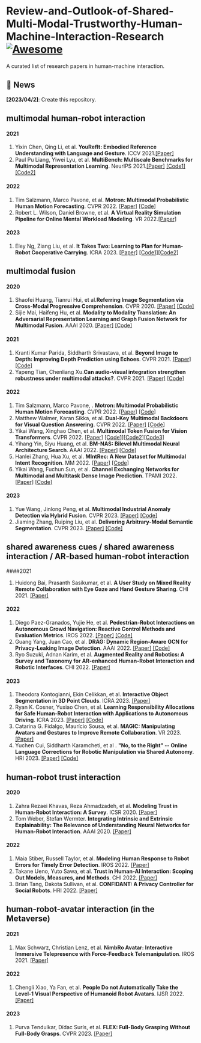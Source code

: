 # Review-and-Outlook-of-Shared-Multi-Modal-Trustworthy-Human-Machine-Interaction-Research[![Awesome](https://cdn.rawgit.com/sindresorhus/awesome/d7305f38d29fed78fa85652e3a63e154dd8e8829/media/badge.svg)](https://github.com/XingfuCao/Review-and-Outlook-of-Shared-Multi-Modal-Trustworthy-Human-Machine-Interaction-Research)

A curated list of research papers in human-machine interaction.

## 💬 News
**[2023/04/2]**: Create this repository.

<!-- 1. First Author. **Paper Name**. Conf. [[Paper]]() [[Code]]() [[Website]]() -->

## multimodal human-robot interaction<br>
#### 2021
1. Yixin Chen, Qing Li, et al. **YouRefIt: Embodied Reference Understanding with Language and Gesture**. 	ICCV 2021.[[Paper]](https://arxiv.org/abs/2109.03413) 
2. Paul Pu Liang, Yiwei Lyu, et al. **MultiBench: Multiscale Benchmarks for Multimodal Representation Learning**. NeurIPS 2021.[[Paper]](https://arxiv.org/abs/2107.07502) [[Code1]](https://github.com/pliang279/MultiBench) [[Code2]](https://github.com/pliang279/awesome-multimodal-ml)
#### 2022
1. Tim Salzmann, Marco Pavone, et al. **Motron: Multimodal Probabilistic Human Motion Forecasting**. 	CVPR 2022. [[Paper]](https://arxiv.org/abs/2203.04132) [[Code]](https://github.com/TUM-AAS/motron-cvpr22)
2. Robert L. Wilson, Daniel Browne, et al. **A Virtual Reality Simulation Pipeline for Online Mental Workload Modeling**. VR 2022.[[Paper]](https://arxiv.org/abs/2111.03977) 
#### 2023
1. Eley Ng, Ziang Liu, et al. **It Takes Two: Learning to Plan for Human-Robot Cooperative Carrying**. ICRA 2023. [[Paper]](https://arxiv.org/abs/2209.12890) [[Code1]](https://github.com/eleyng/table-carrying-ai)[[Code2]](https://github.com/eleyng/cooperative_planner)

## multimodal fusion<br>
#### 2020
1. Shaofei Huang, Tianrui Hui, et al.**Referring Image Segmentation via Cross-Modal Progressive Comprehension**. CVPR 2020. [[Paper]](https://arxiv.org/abs/2010.00514) [[Code]](https://github.com/spyflying/CMPC-Refseg)
2. Sijie Mai, Haifeng Hu, et al. **Modality to Modality Translation: An Adversarial Representation Learning and Graph Fusion Network for Multimodal Fusion**. AAAI 2020. [[Paper]](https://arxiv.org/abs/1911.07848) [[Code]](https://github.com/TmacMai/ARGF_multimodal_fusion)
#### 2021
1. Kranti Kumar Parida, Siddharth Srivastava, et al. **Beyond Image to Depth: Improving Depth Prediction using Echoes**. CVPR 2021. [[Paper]](https://arxiv.org/abs/2103.08468) [[Code]](https://github.com/krantiparida/beyond-image-to-depth)
2. Yapeng Tian, Chenliang Xu.**Can audio-visual integration strengthen robustness under multimodal attacks?**. 	CVPR 2021. [[Paper]](https://arxiv.org/abs/2104.02000) [[Code]](https://github.com/YapengTian/AV-Robustness-CVPR21)
#### 2022
1. Tim Salzmann, Marco Pavone, . **Motron: Multimodal Probabilistic Human Motion Forecasting**. CVPR 2022. [[Paper]](https://arxiv.org/abs/2203.04132) [[Code]](https://github.com/TUM-AAS/motron-cvpr22) 
2. Matthew Walmer, Karan Sikka, et al. **Dual-Key Multimodal Backdoors for Visual Question Answering**. CVPR 2022. [[Paper]](https://arxiv.org/abs/2112.07668) [[Code]](https://github.com/SRI-CSL/TrinityMultimodalTrojAI)
3. Yikai Wang, Xinghao Chen, et al. **Multimodal Token Fusion for Vision Transformers**. 	CVPR 2022. [[Paper]](https://arxiv.org/abs/2204.08721) [[Code1]](https://github.com/yikaiw/TokenFusion)[[Code2]](https://github.com/huawei-noah/noah-research/tree/master/TokenFusion)[[Code3]](https://github.com/mindspore-ai/models/tree/master/research/cv/TokenFusion)
4. Yihang Yin, Siyu Huang, et al. **BM-NAS: Bilevel Multimodal Neural Architecture Search**. AAAI 2022. [[Paper]](https://arxiv.org/abs/2104.09379) [[Code]](https://github.com/Somedaywilldo/BM-NAS)
5. Hanlei Zhang, Hua Xu, et al. **MIntRec: A New Dataset for Multimodal Intent Recognition**. MM 2022. [[Paper]](https://arxiv.org/abs/2209.04355) [[Code]](https://github.com/thuiar/mintrec)
6. Yikai Wang, Fuchun Sun, et al. **Channel Exchanging Networks for Multimodal and Multitask Dense Image Prediction**. TPAMI 2022. [[Paper]](https://arxiv.org/abs/2112.02252) [[Code]](https://github.com/yikaiw/CEN)
#### 2023
1. Yue Wang, Jinlong Peng, et al. **Multimodal Industrial Anomaly Detection via Hybrid Fusion**. CVPR 2023. [[Paper]](https://arxiv.org/abs/2303.00601) [[Code]](https://github.com/nomewang/m3dm)
2. Jiaming Zhang, Ruiping Liu, et al. **Delivering Arbitrary-Modal Semantic Segmentation**. CVPR 2023. [[Paper]](https://arxiv.org/abs/2303.01480) [[Code]](https://github.com/jamycheung/DELIVER)


## shared awareness cues / shared awareness interaction / AR-based human-robot interaction <br>
####2021
1. Huidong Bai, Prasanth Sasikumar, et al. **A User Study on Mixed Reality Remote Collaboration with Eye Gaze and Hand Gesture Sharing**. CHI 2021. [[Paper]](https://dl.acm.org/doi/abs/10.1145/3313831.3376550)
#### 2022
1. Diego Paez-Granados, Yujie He, et al. **Pedestrian-Robot Interactions on Autonomous Crowd Navigation: Reactive Control Methods and Evaluation Metrics**. IROS 2022. [[Paper]](https://arxiv.org/abs/2208.02121) [[Code]](https://github.com/epfl-lasa/crowdbot-evaluation-tools)
2. Guang Yang, Juan Cao, et al. **DRAG: Dynamic Region-Aware GCN for Privacy-Leaking Image Detection**. AAAI 2022. [[Paper]](https://arxiv.org/abs/2203.09121) [[Code]](https://github.com/guang-yanng/drag)
3.  Ryo Suzuki, Adnan Karim, et al. **Augmented Reality and Robotics: A Survey and Taxonomy for AR-enhanced Human-Robot Interaction and Robotic Interfaces**. 	CHI 2022. [[Paper]](https://arxiv.org/abs/2203.03254)
#### 2023
1. Theodora Kontogianni, Ekin Celikkan, et al. **Interactive Object Segmentation in 3D Point Clouds**. ICRA 2023. [[Paper]](https://arxiv.org/abs/2204.07183)
2. Ryan K. Cosner, Yuxiao Chen, et al. **Learning Responsibility Allocations for Safe Human-Robot Interaction with Applications to Autonomous Driving**. ICRA 2023. [[Paper]](https://arxiv.org/abs/2303.03504) [[Code]](https://github.com/rkcosner/learning_responsibility_allocation)
3. Catarina G. Fidalgo, Maurício Sousa, et al. **MAGIC: Manipulating Avatars and Gestures to Improve Remote Collaboration**. VR 2023. [[Paper]](https://arxiv.org/abs/2302.07909) 
4. Yuchen Cui, Siddharth Karamcheti, et al . **"No, to the Right" -- Online Language Corrections for Robotic Manipulation via Shared Autonomy**. HRI 2023. [[Paper]](https://arxiv.org/abs/2301.02555) [[Code]](https://github.com/stanford-iliad/lilac)

## human-robot trust interaction<br>
#### 2020
1. Zahra Rezaei Khavas, Reza Ahmadzadeh, et al. **Modeling Trust in Human-Robot Interaction: A Survey**. ICSR 2020. [[Paper]](https://arxiv.org/abs/2011.04796)
2. Tom Weber, Stefan Wermter. **Integrating Intrinsic and Extrinsic Explainability: The Relevance of Understanding Neural Networks for Human-Robot Interaction**.  AAAI 2020. [[Paper]](https://arxiv.org/abs/2010.04602)
#### 2022
1. Maia Stiber, Russell Taylor, et al. **Modeling Human Response to Robot Errors for Timely Error Detection**. IROS 2022. [[Paper]](https://arxiv.org/abs/2208.00565) 
2. Takane Ueno, Yuto Sawa, et al. **Trust in Human-AI Interaction: Scoping Out Models, Measures, and Methods**. CHI 2022. [[Paper]](https://arxiv.org/abs/2205.00189)
3. Brian Tang, Dakota Sullivan, et al. **CONFIDANT: A Privacy Controller for Social Robots**. HRI 2022. [[Paper]](https://arxiv.org/abs/2201.02712)

## human-robot-avatar interaction (in the Metaverse)<br>
#### 2021
1. Max Schwarz, Christian Lenz, et al. **NimbRo Avatar: Interactive Immersive Telepresence with Force-Feedback Telemanipulation**. IROS 2021. [[Paper]](https://arxiv.org/abs/2109.13772)
#### 2022
1.  Chengli Xiao, Ya Fan, et al. **People Do not Automatically Take the Level-1 Visual Perspective of Humanoid Robot Avatars**. IJSR 2022. [[Paper]](https://link.springer.com/article/10.1007/s12369-021-00773-x)
#### 2023
1. Purva Tendulkar, Dídac Surís, et al. **FLEX: Full-Body Grasping Without Full-Body Grasps**. CVPR 2023. [[Paper]](https://arxiv.org/abs/2211.11903)
